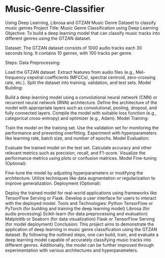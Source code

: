 # Music-Genre-Classifier
Using Deep Learning, Librosa and GTZAN Music Genre Dataset  to classify music genres
Project Title: Music Genre Classification using Deep Learning
Objective:
To build a deep learning model that can classify music tracks into different genres using the GTZAN dataset.

Dataset:
The GTZAN dataset consists of 1000 audio tracks each 30 seconds long. It contains 10 genres, with 100 tracks per genre.

Steps:
Data Preprocessing:

Load the GTZAN dataset.
Extract features from audio files (e.g., Mel-frequency cepstral coefficients (MFCCs), spectral centroid, zero-crossing rate, etc.).
Split the dataset into training, validation, and test sets.
Model Building:

Build a deep learning model using a convolutional neural network (CNN) or recurrent neural network (RNN) architecture.
Define the architecture of the model with appropriate layers such as convolutional, pooling, dropout, and fully connected layers.
Compile the model with suitable loss function (e.g., categorical cross-entropy) and optimizer (e.g., Adam).
Model Training:

Train the model on the training set.
Use the validation set for monitoring the performance and preventing overfitting.
Experiment with hyperparameters like learning rate, batch size, and number of epochs.
Model Evaluation:

Evaluate the trained model on the test set.
Calculate accuracy and other relevant metrics such as precision, recall, and F1-score.
Visualize the performance metrics using plots or confusion matrices.
Model Fine-tuning (Optional):

Fine-tune the model by adjusting hyperparameters or modifying the architecture.
Utilize techniques like data augmentation or regularization to improve generalization.
Deployment (Optional):

Deploy the trained model for real-world applications using frameworks like TensorFlow Serving or Flask.
Develop a user interface for users to interact with the deployed model.
Tools and Technologies:
Python
TensorFlow or PyTorch (for building and training the deep learning model)
Librosa (for audio processing)
Scikit-learn (for data preprocessing and evaluation)
Matplotlib or Seaborn (for data visualization)
Flask or TensorFlow Serving (for model deployment)
Conclusion:
This project aims to demonstrate the application of deep learning in music genre classification using the GTZAN dataset. By following the outlined steps, one can build, train, and evaluate a deep learning model capable of accurately classifying music tracks into different genres. Additionally, the model can be further improved through experimentation with various architectures and hyperparameters.


